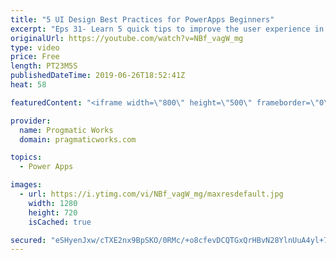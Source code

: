 ```yaml
---
title: "5 UI Design Best Practices for PowerApps Beginners"
excerpt: "Eps 31- Learn 5 quick tips to improve the user experience in PowerApps. In this video, Brian covers making amazing UIs with: Relative Styling, TemplateFill, Notify, DisplayMode and Components.  10 Components to start with: https://powerapps.microsoft.com/en-us/blog/powerapps-ten-reusable-components/"
originalUrl: https://youtube.com/watch?v=NBf_vagW_mg
type: video
price: Free
length: PT23M5S
publishedDateTime: 2019-06-26T18:52:41Z
heat: 58

featuredContent: "<iframe width=\"800\" height=\"500\" frameborder=\"0\" src=\"https://www.youtube.com/embed/NBf_vagW_mg\" allow=\"accelerometer; autoplay; encrypted-media; gyroscope; picture-in-picture\" allowfullscreen></iframe>"

provider:
  name: Progmatic Works
  domain: pragmaticworks.com

topics:
  - Power Apps

images:
  - url: https://i.ytimg.com/vi/NBf_vagW_mg/maxresdefault.jpg
    width: 1280
    height: 720
    isCached: true

secured: "eSHyenJxw/cTXE2nx9BpSKO/0RMc/+o8cfevDCQTGxQrHBvN28YlnUuA4yl+7fw5l5Er2mmk0a9Z26Jz1lmyfcFb02KsvFquxxNzDcUFg1bu4fRutlBcYBJFvyRSNWux+9V7SWeTpfPJalZyoCJU4Yb4Y/V/9eKL8AQypzPaaQIAaZAAoYUmieEGep8AOYxhXNt9h+an4dGCuDnt6TbyglRciJ6FADlwIhmA1AFMLyUT6qu+B0b3naQ574zGs27na8MMlcPYDICURVgtM8Jh8zalxXc6GPqejSAYiNvqQ+eoW/dFXg2eumt/JvNDDkovko9zKPcM/C96iD+ONs00XVZ13tyPToR97k7CrQPNLfSMu4y8TUPveuPElhYiuoDbAV0NmuxTCX/ggaCgbUflQfvFaxW278fMYCOdVsy4BEU=;fJ1OxC8xo8pxHvJW8VP2pg=="
---
```


